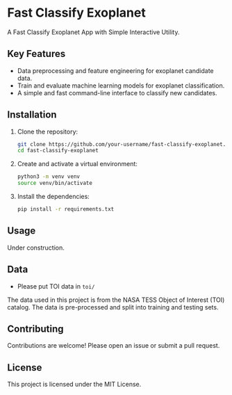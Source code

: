 # Fast Classify Exoplanet

A Fast Classify Exoplanet App with Simple Interactive Utility.

## Key Features

*   Data preprocessing and feature engineering for exoplanet candidate data.
*   Train and evaluate machine learning models for exoplanet classification.
*   A simple and fast command-line interface to classify new candidates.

## Installation

1.  Clone the repository:
    ```bash
    git clone https://github.com/your-username/fast-classify-exoplanet.git
    cd fast-classify-exoplanet
    ```
2.  Create and activate a virtual environment:
    ```bash
    python3 -m venv venv
    source venv/bin/activate
    ```
3.  Install the dependencies:
    ```bash
    pip install -r requirements.txt
    ```

## Usage

Under construction.

## Data

* Please put TOI data in `toi/`

The data used in this project is from the NASA TESS Object of Interest (TOI) catalog. The data is pre-processed and split into training and testing sets.

## Contributing

Contributions are welcome! Please open an issue or submit a pull request.

## License

This project is licensed under the MIT License.
